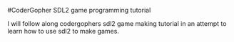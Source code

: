 #CoderGopher SDL2 game programming tutorial

I will follow along codergophers sdl2 game making tutorial in an attempt to learn how to use sdl2 to make games.
